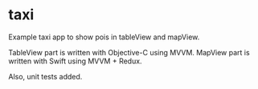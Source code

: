 # taxi
Example taxi app to show pois in tableView and mapView.

TableView part is written with Objective-C using MVVM.
MapView part is written with Swift using MVVM + Redux.

Also, unit tests added.
